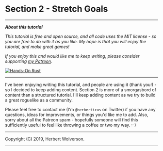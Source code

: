 # Section 2 - Stretch Goals

---

***About this tutorial***

*This tutorial is free and open source, and all code uses the MIT license - so you are free to do with it as you like. My hope is that you will enjoy the tutorial, and make great games!*

*If you enjoy this and would like me to keep writing, please consider supporting [my Patreon](https://www.patreon.com/blackfuture).*

[![Hands-On Rust](./beta-webBanner.jpg)](https://pragprog.com/titles/hwrust/hands-on-rust/)

---

I've been enjoying writing this tutorial, and people are using it (thank you!) - so I decided to keep adding content. Section 2 is more of a smorgasbord of content than a structured tutorial. I'll keep adding content as we try to build a great roguelike as a community.

Please feel free to contact me (I'm `@herberticus` on Twitter) if you have any questions, ideas for improvements, or things you'd like me to add. Also, sorry about all the Patreon spam - hopefully someone will find this sufficiently useful to feel like throwing a coffee or two my way. :-)

---

Copyright (C) 2019, Herbert Wolverson.

---
